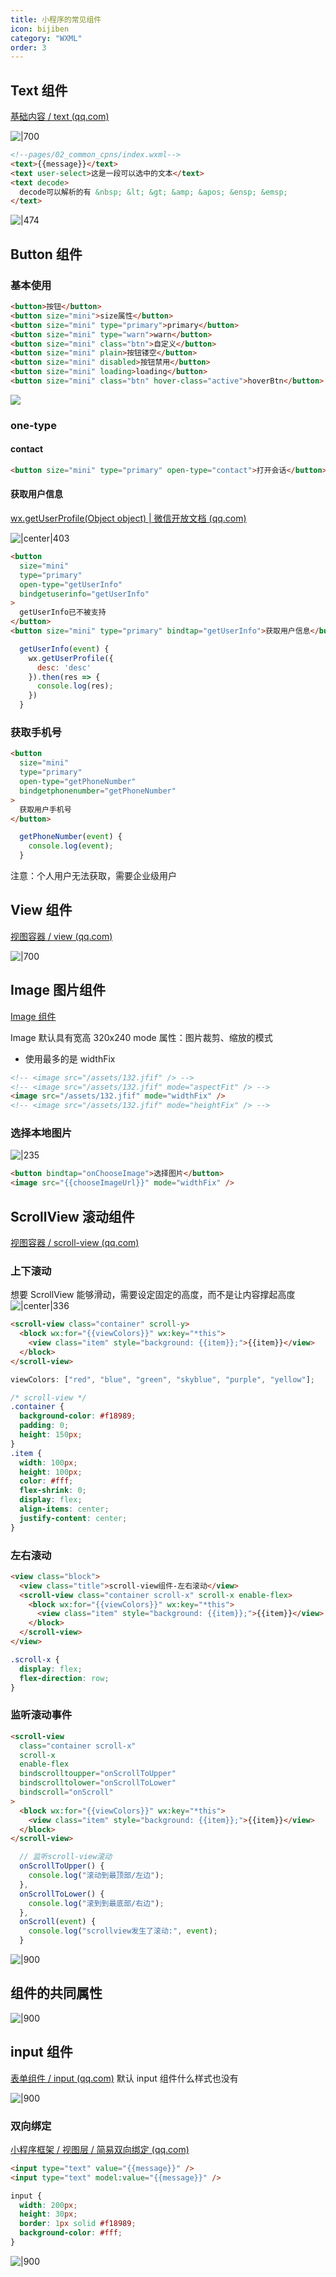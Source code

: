 ```yaml
---
title: 小程序的常见组件
icon: bijiben
category: "WXML"
order: 3
---
```


## Text 组件

[基础内容 / text (qq.com)](https://developers.weixin.qq.com/miniprogram/dev/component/text.html#WebView-%E7%89%B9%E6%9C%89%E5%B1%9E%E6%80%A7)

![|700](assets/3小程序的常见组件/hanwu-image-20230914101641615.png)

```html
<!--pages/02_common_cpns/index.wxml-->
<text>{{message}}</text>
<text user-select>这是一段可以选中的文本</text>
<text decode>
  decode可以解析的有 &nbsp; &lt; &gt; &amp; &apos; &ensp; &emsp;
</text>
```

![|474](assets/3小程序的常见组件/hanwu-image-20230914102337095.png)

## Button 组件

### 基本使用

```html
<button>按钮</button>
<button size="mini">size属性</button>
<button size="mini" type="primary">primary</button>
<button size="mini" type="warn">warn</button>
<button size="mini" class="btn">自定义</button>
<button size="mini" plain>按钮镂空</button>
<button size="mini" disabled>按钮禁用</button>
<button size="mini" loading>loading</button>
<button size="mini" class="btn" hover-class="active">hoverBtn</button>
```

![](assets/3小程序的常见组件/hanwu-image-20230914143050741.png)

### one-type

#### contact

```html
<button size="mini" type="primary" open-type="contact">打开会话</button>
```

#### 获取用户信息

[wx.getUserProfile(Object object) | 微信开放文档 (qq.com)](https://developers.weixin.qq.com/miniprogram/dev/api/open-api/user-info/wx.getUserProfile.html)

![|center|403](assets/3小程序的常见组件/hanwu-image-20230914145638926.png)

```html
<button
  size="mini"
  type="primary"
  open-type="getUserInfo"
  bindgetuserinfo="getUserInfo"
>
  getUserInfo已不被支持
</button>
<button size="mini" type="primary" bindtap="getUserInfo">获取用户信息</button>
```

```js
  getUserInfo(event) {
    wx.getUserProfile({
      desc: 'desc'
    }).then(res => {
      console.log(res);
    })
  }
```

### 获取手机号

```html
<button
  size="mini"
  type="primary"
  open-type="getPhoneNumber"
  bindgetphonenumber="getPhoneNumber"
>
  获取用户手机号
</button>
```

```js
  getPhoneNumber(event) {
    console.log(event);
  }
```

注意：个人用户无法获取，需要企业级用户

## View 组件

[视图容器 / view (qq.com)](https://developers.weixin.qq.com/miniprogram/dev/component/view.html)

![|700](assets/3小程序的常见组件/hanwu-image-20230914150446382.png)

## Image 图片组件

[Image 组件](https://developers.weixin.qq.com/miniprogram/dev/component/image.html)

Image 默认具有宽高 320x240
mode 属性：图片裁剪、缩放的模式

- 使用最多的是 widthFix

```html
<!-- <image src="/assets/132.jfif" /> -->
<!-- <image src="/assets/132.jfif" mode="aspectFit" /> -->
<image src="/assets/132.jfif" mode="widthFix" />
<!-- <image src="/assets/132.jfif" mode="heightFix" /> -->
```

### 选择本地图片

![|235](assets/3小程序的常见组件/hanwu-image-20230914154357699.png)

```html
<button bindtap="onChooseImage">选择图片</button>
<image src="{{chooseImageUrl}}" mode="widthFix" />
```

## ScrollView 滚动组件

[视图容器 / scroll-view (qq.com)](https://developers.weixin.qq.com/miniprogram/dev/component/scroll-view.html)

### 上下滚动

想要 ScrollView 能够滑动，需要设定固定的高度，而不是让内容撑起高度
![|center|336](assets/3小程序的常见组件/hanwu-image-20230914161403087.png)

```html
<scroll-view class="container" scroll-y>
  <block wx:for="{{viewColors}}" wx:key="*this">
    <view class="item" style="background: {{item}};">{{item}}</view>
  </block>
</scroll-view>
```

```js
viewColors: ["red", "blue", "green", "skyblue", "purple", "yellow"];
```

```css
/* scroll-view */
.container {
  background-color: #f18989;
  padding: 0;
  height: 150px;
}
.item {
  width: 100px;
  height: 100px;
  color: #fff;
  flex-shrink: 0;
  display: flex;
  align-items: center;
  justify-content: center;
}
```

### 左右滚动

```html
<view class="block">
  <view class="title">scroll-view组件-左右滚动</view>
  <scroll-view class="container scroll-x" scroll-x enable-flex>
    <block wx:for="{{viewColors}}" wx:key="*this">
      <view class="item" style="background: {{item}};">{{item}}</view>
    </block>
  </scroll-view>
</view>
```

```css
.scroll-x {
  display: flex;
  flex-direction: row;
}
```

### 监听滚动事件

```html
<scroll-view
  class="container scroll-x"
  scroll-x
  enable-flex
  bindscrolltoupper="onScrollToUpper"
  bindscrolltolower="onScrollToLower"
  bindscroll="onScroll"
>
  <block wx:for="{{viewColors}}" wx:key="*this">
    <view class="item" style="background: {{item}};">{{item}}</view>
  </block>
</scroll-view>
```

```js
  // 监听scroll-view滚动
  onScrollToUpper() {
    console.log("滚动到最顶部/左边");
  },
  onScrollToLower() {
    console.log("滚到到最底部/右边");
  },
  onScroll(event) {
    console.log("scrollview发生了滚动:", event);
  }
```

![|900](assets/3小程序的常见组件/hanwu-image-20230914162358245.png)

## 组件的共同属性

![|900](assets/3小程序的常见组件/hanwu-image-20230914162617205.png)

## input 组件

[表单组件 / input (qq.com)](https://developers.weixin.qq.com/miniprogram/dev/component/input.html)
默认 input 组件什么样式也没有

![|900](assets/3小程序的常见组件/hanwu-image-20230914162813049.png)

### 双向绑定

[小程序框架 / 视图层 / 简易双向绑定 (qq.com)](https://developers.weixin.qq.com/miniprogram/dev/framework/view/two-way-bindings.html)

```html
<input type="text" value="{{message}}" />
<input type="text" model:value="{{message}}" />
```

```css
input {
  width: 200px;
  height: 30px;
  border: 1px solid #f18989;
  background-color: #fff;
}
```

![|900](assets/3小程序的常见组件/hanwu-image-20230914163352251.png)
